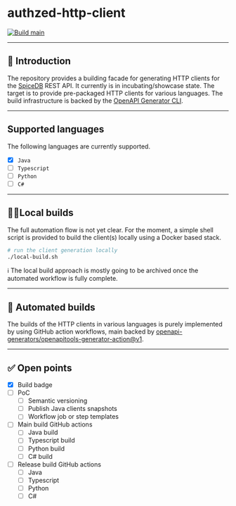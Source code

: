 # authzed-http-client

[![Build main](https://github.com/ewerk/authzed-http-client/actions/workflows/main-branch-build.yml/badge.svg)](https://github.com/ewerk/authzed-http-client/actions/workflows/main-branch-build.yml)

---

## 🚀 Introduction

The repository provides a building facade for generating HTTP clients for the [SpiceDB](https://authzed.com/spicedb)
REST API.
It currently is in incubating/showcase state.
The target is to provide pre-packaged HTTP clients for various languages.
The build infrastructure is backed by the [OpenAPI Generator CLI]().

---

## Supported languages

The following languages are currently supported.

- [x] `Java`
- [ ] `Typescript`
- [ ] `Python`
- [ ] `C#`

---

## 👩‍💻Local builds

The full automation flow is not yet clear. For the moment, a simple shell script is provided to
build the client(s) locally using a Docker based stack.

```bash
# run the client generation locally
./local-build.sh
```

ℹ️ The local build approach is mostly going to be archived once the automated workflow is fully complete.

---

## 🤖 Automated builds

The builds of the HTTP clients in various languages is purely implemented by using GitHub
action workflows, main backed by [openapi-generators/openapitools-generator-action@v1](https://github.com/marketplace/actions/generate-client-library-w-the-openapitools-generator).

---

## ✅ Open points

- [x] Build badge
- [ ] PoC
    - [ ] Semantic versioning
    - [ ] Publish Java clients snapshots
    - [ ] Workflow job or step templates
- [ ] Main build GitHub actions
    - [ ] Java build
    - [ ] Typescript build
    - [ ] Python build
    - [ ] C# build
- [ ] Release build GitHub actions
    - [ ] Java
    - [ ] Typescript
    - [ ] Python
    - [ ] C#
